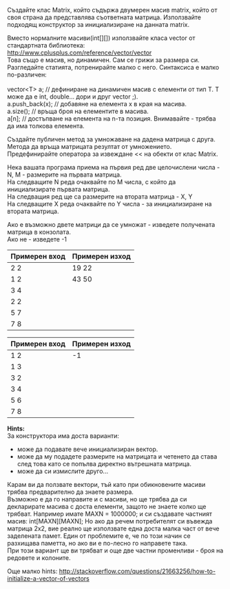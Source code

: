 Създайте клас Matrix, който съдържа двумерен масив matrix, който от своя страна да представлява съответната матрица.
Използвайте подходящ конструктор за инициализиране на данната matrix.

Вместо нормалните масиви(int[][]) използвайте класа vector от стандартната библиотека: http://www.cplusplus.com/reference/vector/vector<br/>
Това също е масив, но динамичен. Cам се грижи за размера си. Разгледайте статията, потренирайте малко с него. Синтаксиса е малко по-различен:
<br/><br/>
vector\<T\> а; // дефиниране на динамичен масив с елементи от тип T. Т може да е int, double... дори и друг vector ;).<br/>
a.push_back(x); // добавяне на елемента х в края на масива.<br/>
a.size(); // връща броя на елементите в масива.<br/>
a[n]; // достъпване на елемента на n-та позиция. Внимавайте - трябва да има толкова елемента.<br/>

Създайте публичен метод за умножаване на дадена матрица с друга. Метода да връща матрицата резултат от умножението.<br/>
Предефинирайте оператора за извеждане \<\< на обекти от клас Matrix.

Нека вашата програма приема на първия ред две целочислени числа - N, M - размерите на първата матрица.<br/>
На следващите N реда очаквайте по M числа, с който да инициализирате първата матрица.<br/>
На следващия ред ще са размерите на втората матрица - X, Y<br/>
На следващите X реда очаквайте по Y числа - за инициализиране на втората матрица.<br/>

Ако е възможно двете матрици да се умножат - изведете получената матрица в конзолата.<br/>
Ако не - изведете -1<br/>

| Примерен вход | Примерен изход|
| ------------- |---------------|
| 2 2           | 19 22         |
| 1 2           | 43 50         |
| 3 4           | |
| 2 2           | |
| 5 7           | |
| 7 8           | |

| Примерен вход | Примерен изход|
| ------------- |---------------|
| 1 2           | -1         |
| 1 3           | |
| 3 2           | |
| 3 4           | |
| 5 6           | |
| 7 8           | |

__Hints:__<br/>
За конструктора има доста варианти:
- може да подавате вече инициализиран вектор.
- може да му подадете размерите на матрицата и четенето да става след това като се попълва директно вътрешната матрица.
- може да си измислите друго...

Карам ви да ползвате вектори, тъй като при обикновените масиви трябва предварително да знаете размера.<br/>
Възможно е да го направите и с масиви, но ще трябва да си декларирате масива с доста елементи, защото не знаете колко ще трябват. Например имате MAXN = 1000000; и си създавате частният масив: int[MAXN][MAXN]; Но ако да речем потребителят си въвежда матрица 2х2, вие реално ще използвате една доста малка част от вече заделената памет. Един от проблемите е, че по този начин се разхищава паметта, но ако ви е по-лесно го направете така.<br/>
При този вариант ще ви трябват и още две частни променливи - броя на редовете и колоните.

Още малко hints: http://stackoverflow.com/questions/21663256/how-to-initialize-a-vector-of-vectors
